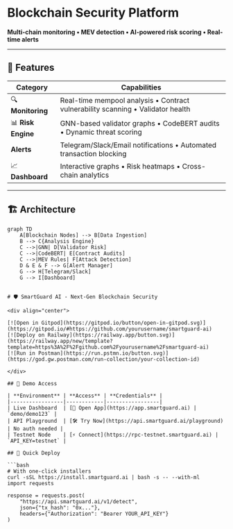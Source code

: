 # Blockchain Security Platform

**Multi-chain monitoring • MEV detection • AI-powered risk scoring • Real-time alerts**

---

## 🌟 Features

| **Category**       | **Capabilities**                                                                 |
|--------------------|---------------------------------------------------------------------------------|
| 🔍 **Monitoring**  | Real-time mempool analysis • Contract vulnerability scanning • Validator health |
| 📊 **Risk Engine** | GNN-based validator graphs • CodeBERT audits • Dynamic threat scoring          |
|  **Alerts**      | Telegram/Slack/Email notifications • Automated transaction blocking             |
| 📈 **Dashboard**   | Interactive graphs • Risk heatmaps • Cross-chain analytics                     |

---

## 🏗️ Architecture

```mermaid
graph TD
    A[Blockchain Nodes] --> B[Data Ingestion]
    B --> C{Analysis Engine}
    C -->|GNN| D[Validator Risk]
    C -->|CodeBERT| E[Contract Audits]
    C -->|MEV Rules| F[Attack Detection]
    D & E & F --> G[Alert Manager]
    G --> H[Telegram/Slack]
    G --> I[Dashboard]


# 🛡️ SmartGuard AI - Next-Gen Blockchain Security

<div align="center">

[![Open in Gitpod](https://gitpod.io/button/open-in-gitpod.svg)](https://gitpod.io/#https://github.com/yourusername/smartguard-ai)
[![Deploy on Railway](https://railway.app/button.svg)](https://railway.app/new/template?template=https%3A%2F%2Fgithub.com%2Fyourusername%2Fsmartguard-ai)
[![Run in Postman](https://run.pstmn.io/button.svg)](https://god.gw.postman.com/run-collection/your-collection-id)

</div>

## 🌟 Demo Access

| **Environment** | **Access** | **Credentials** |
|-----------------|------------|-----------------|
| Live Dashboard  | [🔗 Open App](https://app.smartguard.ai) | `demo/demo123` |
| API Playground  | [🛠️ Try Now](https://api.smartguard.ai/playground) | No auth needed |
| Testnet Node    | [⚡ Connect](https://rpc-testnet.smartguard.ai) | `API_KEY=testnet` |

## 🚀 Quick Deploy

```bash
# With one-click installers
curl -sSL https://install.smartguard.ai | bash -s -- --with-ml
import requests

response = requests.post(
    "https://api.smartguard.ai/v1/detect",
    json={"tx_hash": "0x..."},
    headers={"Authorization": "Bearer YOUR_API_KEY"}
)
